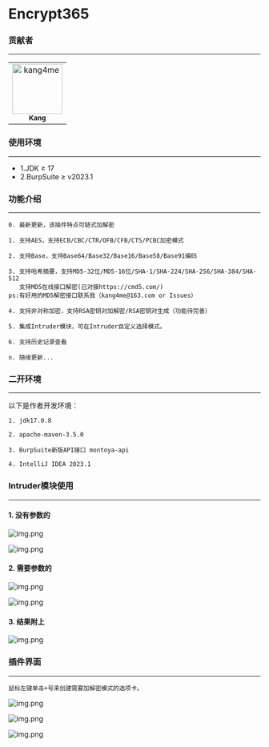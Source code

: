 # Encrypt365

### 贡献者
<hr>

<!-- readme: kang4me -start -->
<table>
<tr>
    <td align="center">
        <a href="https://github.com/kang4me">
            <img src="https://avatars.githubusercontent.com/u/141841408?v=4" width="100;" alt="kang4me"/>
            <br />
            <sub><b>Kang</b></sub>
        </a>
    </td></tr>
</table>
<!-- readme: kang4me -end -->

### 使用环境
<hr>

- 1.JDK ≥ 17
- 2.BurpSuite ≥ v2023.1

### 功能介绍
<hr>

    0. 最新更新，该插件特点可链式加解密

    1. 支持AES，支持ECB/CBC/CTR/OFB/CFB/CTS/PCBC加密模式

    2. 支持Base，支持Base64/Base32/Base16/Base58/Base91编码

    3. 支持哈希摘要，支持MD5-32位/MD5-16位/SHA-1/SHA-224/SHA-256/SHA-384/SHA-512
       支持MD5在线接口解密(已对接https://cmd5.com/)
    ps:有好用的MD5解密接口联系我（kang4me@163.com or Issues）

    4. 支持非对称加密，支持RSA密钥对加解密/RSA密钥对生成（功能待完善）

    5. 集成Intruder模块，可在Intruder自定义选择模式。

    6. 支持历史记录查看

    n. 随缘更新...

### 二开环境
<hr>
以下是作者开发环境：
    
    1. jdk17.0.8
    
    2. apache-maven-3.5.0
    
    3. BurpSuite新版API接口 montoya-api
    
    4. IntelliJ IDEA 2023.1

### Intruder模块使用
<hr>

#### 1. 没有参数的

![img.png](images/img2.jpg)

![img.png](images/img3.jpg)

#### 2. 需要参数的

![img.png](images/img4.jpg)

![img.png](images/img5.jpg)

#### 3. 结果附上

![img.png](images/img8.jpg)

### 插件界面
<hr>

    鼠标左键单击+号来创建需要加解密模式的选项卡。

![img.png](images/img1.jpg)

![img.png](images/img6.jpg)

![img.png](images/img7.jpg)
